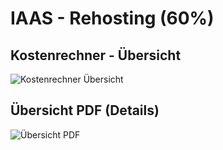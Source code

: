 # IAAS - Rehosting (60%)

## Kostenrechner - Übersicht
![Kostenrechner Übersicht](https://github.com/user-attachments/assets/3ba71b05-fa47-4245-8f6c-3702bdb4a126)

## Übersicht PDF (Details)
![Übersicht PDF](https://github.com/user-attachments/assets/689aaf50-46d6-4c0a-93d2-39e0e447f81a)
